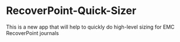 # RecoverPoint-Quick-Sizer
This is a new app that will help to quickly do high-level sizing for EMC RecoverPoint journals
